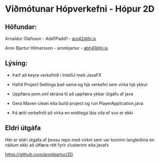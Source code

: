 # Viðmótunar Hópverkefni - Hópur 2D

## Höfundar:
Arnaldur Ólafsson - Add1Padd1 - aro42@hi.is

Aron Bjartur Hilmarsson - aronbjartur - abh41@hi.is
## Lýsing:
* Þarf að keyra verkefnið í IntelliJ með JavaFX
* Hafið Project Settings það sama og hjá verkefni sem virka hjá ykkur
* Uppfæra pom.xml skrána til að uppfæra ykkar útgáfu af java
* Gera Maven clean eða build project og run PlayerApplication.java

* Þá ætti verkefnið að virka en endilega láta vita ef svo er ekki


## Eldri útgáfa 

Hér er eldri útgáfa af þessu repo með virkni sem var kominn langleiðina en náðum ekki að útfæra rétt fyrir clusterinn eða javafx

https://github.com/aronbjartur/2D
